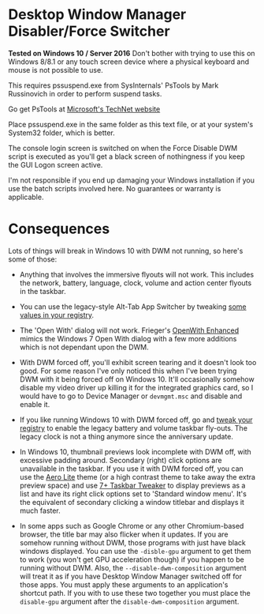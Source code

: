 # Desktop Window Manager Disabler/Force Switcher
**Tested on Windows 10 / Server 2016**
Don't bother with trying to use this on Windows 8/8.1 or any touch screen device where a physical keyboard and mouse is not possible to use.

This requires pssuspend.exe from SysInternals' PsTools by Mark Russinovich
in order to perform suspend tasks.

Go get PsTools at [Microsoft's TechNet website](https://technet.microsoft.com/en-us/sysinternals/pstools.aspx)

Place pssuspend.exe in the same folder as this text file, or at your system's System32 folder, which is better.

The console login screen is switched on when the Force Disable DWM script is executed as you'll get a black screen of nothingness if you keep the GUI Logon screen active.

I'm not responsible if you end up damaging your Windows installation if you use the batch scripts involved here. No guarantees or warranty is applicable.

# Consequences
Lots of things will break in Windows 10 with DWM not running, so here's some of those:

* Anything that involves the immersive flyouts will not work. This includes the network, battery, language, clock, volume and action center flyouts in the taskbar.

* You can use the legacy-style Alt-Tab App Switcher by tweaking [some values in your registry](http://www.askvg.com/how-to-get-windows-xp-styled-classic-alttab-screen-in-windows-vista-and-7/).

* The 'Open With' dialog will not work. Frieger's [OpenWith Enhanced](http://extensions.frieger.com/owdesc.php) mimics the Windows 7 Open With dialog with a few more additions which is not dependant upon the DWM. 

* With DWM forced off, you'll exhibit screen tearing and it doesn't look too good. For some reason I've only noticed this when I've been trying DWM with it being forced off on Windows 10. It'll occasionally somehow disable my video driver up killing it for the integrated graphics card, so I would have to go to Device Manager or ``devmgmt.msc`` and disable and enable it.

* If you like running Windows 10 with DWM forced off, go and [tweak your registry](http://www.askvg.com/collection-of-windows-10-hidden-secret-registry-tweaks/) to enable the legacy battery and volume taskbar fly-outs. The legacy clock is not a thing anymore since the anniversary update.

* In Windows 10, thumbnail previews look incomplete with DWM off, with excessive padding around. Secondary (right) click options are unavailable in the taskbar. If you use it with DWM forced off, you can use the [Aero Lite](http://www.askvg.com/how-to-enable-hidden-aero-lite-theme-in-windows-8-rtm/) theme (or a high contrast theme to take away the extra preview space) and use [7+ Taskbar Tweaker](http://rammichael.com/7-taskbar-tweaker) to display previews as a list and have its right click options set to 'Standard window menu'. It's the equivalent of secondary clicking a window titlebar and displays it much faster. 

* In some apps such as Google Chrome or any other Chromium-based browser, the title bar may also flicker when it updates. If you are somehow running without DWM, those programs with just have black windows displayed. You can use the ``-disble-gpu`` argument to get them to work (you won't get GPU acceleration though) if you happen to be running without DWM. Also, the ``--disable-dwm-composition`` argument will treat it as if you have Desktop Window Manager switched off for those apps. You must apply these arguments to an application's shortcut path. If you with to use these two together you must place the ``disable-gpu`` argument after the ``disable-dwm-composition`` argument.
